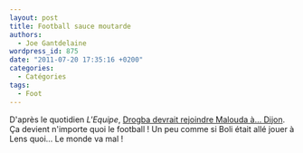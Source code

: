 ```yaml
---
layout: post
title: Football sauce moutarde
authors:
  - Joe Gantdelaine
wordpress_id: 875
date: "2011-07-20 17:35:16 +0200"
categories:
  - Catégories
tags:
  - Foot
---
```


D'après le quotidien _L'Equipe_,
[Drogba devrait rejoindre Malouda à… Dijon](http://www.lequipe.fr/Football/breves2011/20110720_150745_freddy-drogba-a-dijon.html).
Ça devient n'importe quoi le football ! Un peu comme si Boli était allé jouer à
Lens quoi… Le monde va mal !
